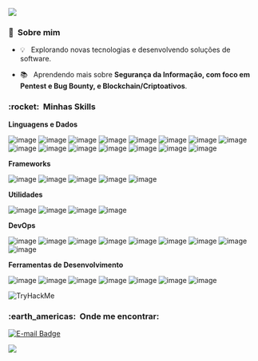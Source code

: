 ![](https://komarev.com/ghpvc/?username=thiagoassantos&color=006bed)

<h3> 🔎 &nbsp;Sobre mim </h3>

- 💡 &nbsp; Explorando novas tecnologias e desenvolvendo soluções de software.
<!-- - 🎓 &nbsp; Estudando **SEU CURSO** no <a href="link da sua faculdade">SUA FACULDADE</a>. -->
<!-- - 💼 &nbsp; Trabalhando como **ÁREA EM QUE VOCÊ TRABALHA** na <a href="LINK DA EMPRESA">EMPRESA</a> -->
- 📚 &nbsp; Aprendendo mais sobre **Segurança da Informação, com foco em Pentest e Bug Bounty, e Blockchain/Criptoativos**.

<h3> :rocket: &nbsp;Minhas Skills </h3>

**Linguagens e Dados**

  ![image](https://img.shields.io/badge/HTML5-E34F26?style=for-the-badge&logo=html5&logoColor=white)
  ![image](https://img.shields.io/badge/CSS3-1572B6?style=for-the-badge&logo=css3&logoColor=white)
  ![image](https://img.shields.io/badge/JavaScript-323330?style=for-the-badge&logo=javascript&logoColor=F7DF1E)
  ![image](https://img.shields.io/badge/PHP-777BB4?style=for-the-badge&logo=php&logoColor=white)
  ![image](https://img.shields.io/badge/C%23-239120?style=for-the-badge&logo=c-sharp&logoColor=white)
  ![image](https://img.shields.io/badge/Java-ED8B00?style=for-the-badge&logo=java&logoColor=white)
  ![image](https://img.shields.io/badge/Python-3776AB?style=for-the-badge&logo=python&logoColor=white)
  ![image](https://img.shields.io/badge/C-00599C?style=for-the-badge&logo=c&logoColor=white)
  ![image](https://img.shields.io/badge/Shell_Script-121011?style=for-the-badge&logo=gnu-bash&logoColor=white)
  ![image](https://img.shields.io/badge/Dart-0175C2?style=for-the-badge&logo=dart&logoColor=white)
  ![image](https://img.shields.io/badge/R-276DC3?style=for-the-badge&logo=r&logoColor=white)
  ![image](https://img.shields.io/badge/MySQL-005C84?style=for-the-badge&logo=mysql&logoColor=white)
  ![image](https://img.shields.io/badge/PostgreSQL-316192?style=for-the-badge&logo=postgresql&logoColor=white)
  ![image](https://img.shields.io/badge/SQLite-07405E?style=for-the-badge&logo=sqlite&logoColor=white)
  ![image](https://img.shields.io/badge/Hibernate-59666C?style=for-the-badge&logo=Hibernate&logoColor=white)
  
  
<!--
  ![C#](https://img.shields.io/badge/-csharp-333333?style=flat&logo=C%2B%2B&logoColor=9a4993)
  ![Java](https://img.shields.io/badge/-Java-333333?style=flat&logo=Java&logoColor=007396)
  ![JavaScript](https://img.shields.io/badge/-JavaScript-333333?style=flat&logo=javascript)
  ![HTML5](https://img.shields.io/badge/-HTML5-333333?style=flat&logo=HTML5)
  ![CSS](https://img.shields.io/badge/-CSS-333333?style=flat&logo=CSS3&logoColor=1572B6)
  ![Flutter](https://img.shields.io/badge/-Flutter-333333?style=flat&logo=Flutter&logoColor=42a5f6)
  ![MySQL](https://img.shields.io/badge/-MySQL-333333?style=flat&logo=mysql)
-->

**Frameworks**

  ![image](https://img.shields.io/badge/.NET-512BD4?style=for-the-badge&logo=dotnet&logoColor=white)
  ![image](https://img.shields.io/badge/Bootstrap-563D7C?style=for-the-badge&logo=bootstrap&logoColor=white)
  ![image](https://img.shields.io/badge/Laravel-FF2D20?style=for-the-badge&logo=laravel&logoColor=white)
  ![image](https://img.shields.io/badge/-materialize--css-ff69b4?style=for-the-badge&logo=materialize--css&logoColor=white)
  ![image](https://img.shields.io/badge/Flutter-02569B?style=for-the-badge&logo=flutter&logoColor=white)
  

**Utilidades**

  ![image](https://img.shields.io/badge/GitLab-330F63?style=for-the-badge&logo=gitlab&logoColor=white)
  ![image](https://img.shields.io/badge/Bitbucket-0747a6?style=for-the-badge&logo=bitbucket&logoColor=white)
  ![image](https://img.shields.io/badge/Wordpress-21759B?style=for-the-badge&logo=wordpress&logoColor=white)
  ![image](https://img.shields.io/badge/Postman-FF6C37?style=for-the-badge&logo=Postman&logoColor=white)
  
**DevOps**
<!--
  ![Git](https://img.shields.io/badge/-Git-333333?style=flat&logo=git)
  ![GitHub](https://img.shields.io/badge/-GitHub-333333?style=flat&logo=github)
  ![Bitbucket](https://img.shields.io/badge/-Bitbucket-333333?style=flat&logo=bitbucket)
-->  
  ![image](https://img.shields.io/badge/Nginx-009639?style=for-the-badge&logo=nginx&logoColor=white)
  ![image](https://img.shields.io/badge/Apache-D22128?style=for-the-badge&logo=Apache&logoColor=white)
  ![image](https://img.shields.io/badge/firebase-ffca28?style=for-the-badge&logo=firebase&logoColor=black)
  ![image](https://img.shields.io/badge/Cloudflare-F38020?style=for-the-badge&logo=Cloudflare&logoColor=white)
  ![image](https://img.shields.io/badge/Digital_Ocean-0080FF?style=for-the-badge&logo=DigitalOcean&logoColor=white)
  ![image](https://img.shields.io/badge/Debian-A81D33?style=for-the-badge&logo=debian&logoColor=white)
  ![image](https://img.shields.io/badge/Kali_Linux-557C94?style=for-the-badge&logo=kali-linux&logoColor=white)
  ![image](https://img.shields.io/badge/Ubuntu-E95420?style=for-the-badge&logo=ubuntu&logoColor=white)
  ![image](https://img.shields.io/badge/GNU%20Bash-4EAA25?style=for-the-badge&logo=GNU%20Bash&logoColor=white)
  
  

**Ferramentas de Desenvolvimento**

  ![image](https://img.shields.io/badge/Visual_Studio_Code-0078D4?style=for-the-badge&logo=visual%20studio%20code&logoColor=white)
  ![image](https://img.shields.io/badge/Visual_Studio-5C2D91?style=for-the-badge&logo=visual%20studio&logoColor=white)
  ![image](https://img.shields.io/badge/Android_Studio-3DDC84?style=for-the-badge&logo=android-studio&logoColor=white)
  ![image](https://img.shields.io/badge/Eclipse-2C2255?style=for-the-badge&logo=eclipse&logoColor=white)
  ![image](https://img.shields.io/badge/pycharm-143?style=for-the-badge&logo=pycharm&logoColor=black&color=black&labelColor=green)
  ![image](https://img.shields.io/badge/RStudio-75AADB?style=for-the-badge&logo=RStudio&logoColor=white)
  ![image](https://img.shields.io/badge/Arduino_IDE-00979D?style=for-the-badge&logo=arduino&logoColor=white)
  
<!--
## ⭐ Informações sobre minha conta GitHub
![GitHub Stats](https://github-readme-stats.vercel.app/api?username=thiagoassantos&show_icons=true)
-->

<img src="https://tryhackme-badges.s3.amazonaws.com/thiagosanctus.png" alt="TryHackMe">

<h3> :earth_americas: &nbsp;Onde me encontrar: </h3> 

<p align="left">
</p>

[![E-mail Badge](https://img.shields.io/badge/Gmail-D14836?style=for-the-badge&logo=gmail&logoColor=white&link=mailto:teste@teste.com)](mailto:thiagossenac@gmail.com)
<!--
[![Linkedin Badge](https://img.shields.io/badge/LinkedIn-0077B5?style=for-the-badge&logo=linkedin&logoColor=white&link=https://www.linkedin.com/)](https://www.linkedin.com/)
[![Linkedin Badge](https://img.shields.io/badge/Facebook-1877F2?style=for-the-badge&logo=facebook&logoColor=white&link=https://www.facebook.com/)](https://www.facebook.com/)
[![Linkedin Badge](https://img.shields.io/badge/Instagram-E4405F?style=for-the-badge&logo=instagram&logoColor=white&lin=https://www.instagram.com/)](https://www.instagram.com/)
[![Linkedin Badge](https://img.shields.io/badge/-Sololearn-3a464b?style=for-the-badge&logo=Sololearn&logoColor=white&link=https://www.sololearn.com/profile/5341606)](https://www.sololearn.com/profile/5341606)
-->
  
![](https://hit.yhype.me/github/profile?user_id=26508407)
